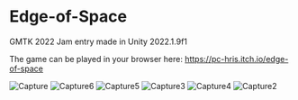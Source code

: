 # Edge-of-Space

GMTK 2022 Jam entry made in Unity 2022.1.9f1

The game can be played in your browser here:
https://pc-hris.itch.io/edge-of-space

![Capture](https://user-images.githubusercontent.com/32988106/185821156-9b774f86-e7fd-4fb7-8e44-eaa8382c26ea.PNG)
![Capture6](https://user-images.githubusercontent.com/32988106/185821104-26987d72-4c76-4dba-bbc8-06d209b1b733.PNG)
![Capture5](https://user-images.githubusercontent.com/32988106/185821121-bf240c44-5ea5-43e5-9314-6b3e07c04d92.PNG)
![Capture3](https://user-images.githubusercontent.com/32988106/185821135-39b9c852-f62d-4a96-8743-392419398754.PNG)
![Capture4](https://user-images.githubusercontent.com/32988106/185821147-8dc9a5f4-2b14-4b5b-a316-2cf4f830f97f.PNG)
![Capture2](https://user-images.githubusercontent.com/32988106/185821153-14e8d09e-67a6-4d90-8e02-6ae310b76315.PNG)
